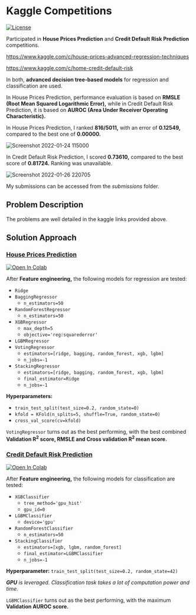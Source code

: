 # Kaggle Competitions

<a href="https://github.com/georgemuriithi/kaggle-competitions/blob/main/LICENSE">
    <img alt="License" src="https://img.shields.io/github/license/georgemuriithi/kaggle-competitions.svg?color=blue&cachedrop">
</a>

Participated in **House Prices Prediction** and **Credit Default Risk Prediction** competitions.

https://www.kaggle.com/c/house-prices-advanced-regression-techniques

https://www.kaggle.com/c/home-credit-default-risk

In both, **advanced decision tree-based models** for regression and classification are used.

In House Prices Prediction, performance evaluation is based on **RMSLE (Root Mean Squared Logarithmic Error),** while in Credit Default Risk Prediction, it is based on **AUROC (Area Under Receiver Operating Characteristic).**

In House Prices Prediction, I ranked **816/5011,** with an error of **0.12549,** compared to the best one of **0.00000.**

![Screenshot 2022-01-24 115000](https://user-images.githubusercontent.com/21691211/150891215-38bbc1d8-543d-4b7d-94af-4414af37bdd6.png)

In Credit Default Risk Prediction, I scored **0.73610,** compared to the best score of **0.81724.** Ranking was unavailable.

![Screenshot 2022-01-26 220705](https://user-images.githubusercontent.com/21691211/151168378-80fbd534-1054-4a55-9d5f-9175b9ce3bdf.png)

My submissions can be accessed from the *submissions* folder.

## Problem Description
The problems are well detailed in the kaggle links provided above.

## Solution Approach
### <a href="https://github.com/georgemuriithi/kaggle-competitions/blob/main/House-Prices-Prediction.ipynb">House Prices Prediction</a>
<a href="https://colab.research.google.com/drive/1S1iZ_7c9rMUBq7pxDLEIuCWKvlFgCxod?usp=sharing">
    <img alt="Open In Colab" src="https://colab.research.google.com/assets/colab-badge.svg">
</a>

After **Feature engineering,** the following models for regression are tested:

- `Ridge`
- `BaggingRegressor`
  - `n_estimators=50`
- `RandomForestRegressor`
  - `n_estimators=50`
- `XGBRegressor`
  - `max_depth=5`
  - `objective='reg:squarederror'`
- `LGBMRegressor`
- `VotingRegressor`
  - `estimators=[ridge, bagging, random_forest, xgb, lgbm]`
  - `n_jobs=-1`
- `StackingRegressor`
  - `estimators=[ridge, bagging, random_forest, xgb, lgbm]`
  - `final_estimator=Ridge`
  - `n_jobs=-1`

**Hyperparameters:**

- `train_test_split(test_size=0.2, random_state=0)`
- `kfold = KFold(n_splits=5, shuffle=True, random_state=0)`
- `cross_val_score(cv=kfold)`

`VotingRegressor` turns out as the best performing, with the best combined **Validation R<sup>2</sup> score, RMSLE and Cross validation R<sup>2</sup> mean score.**

### <a href="https://github.com/georgemuriithi/kaggle-competitions/blob/main/Credit-Default-Risk-Prediction.ipynb">Credit Default Risk Prediction</a>
<a href="https://colab.research.google.com/drive/1HqGHxtlR9y3O98MZx5kM3vAdohcATKHU?usp=sharing">
    <img alt="Open In Colab" src="https://colab.research.google.com/assets/colab-badge.svg">
</a>

After **Feature engineering,** the following models for classification are tested:

- `XGBClassifier`
  - `tree_method='gpu_hist'`
  - `gpu_id=0`
- `LGBMClassifier`
  - `device='gpu'`
- `RandomForestClassifier`
  - `n_estimators=50`
- `StackingClassifier`
  - `estimators=[xgb, lgbm, random_forest]`
  - `final_estimator=LGBMClassifier`
  - `n_jobs=-1`

**Hyperparameter:** `train_test_split(test_size=0.2, random_state=42)`

***GPU** is leveraged. Classification task takes a lot of computation power and time.*

`LGBMClassifier` turns out as the best performing, with the maximum **Validation AUROC score.**
